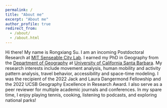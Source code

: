 ```yaml
---
permalink: /
title: "About me"
excerpt: "About me"
author_profile: true
redirect_from: 
  - /about/
  - /about.html
---
```


Hi there! My name is Rongxiang Su. I am an incoming Postdoctoral Research at [MIT Senseable City Lab](https://senseable.mit.edu/). I earned my PhD in Geography from the [Department of Geography](https://www.geog.ucsb.edu/) at [University of California Santa Barbara](https://www.ucsb.edu/). My research interests include movement analysis, human mobility and activity pattern analysis, travel behavior, accessibility and space-time modeling. I was the recipient of the 2022 Jack and Laura Dangermond Fellowship and the 2022 UCSB Geography Excellence in Research Award. I also serve as a peer reviewer for multiple academic journals and conferences. In my spare time, I enjoy playing tennis, cooking, listening to podcasts, and exploring national parks!


